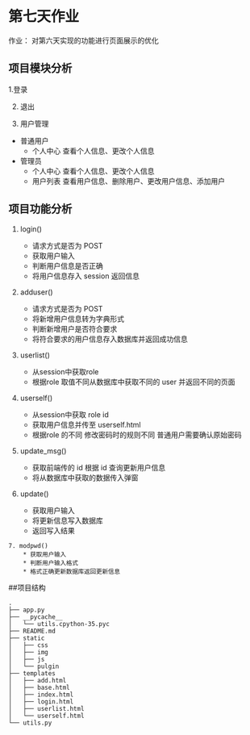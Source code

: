 # 第七天作业

作业：
    对第六天实现的功能进行页面展示的优化

## 项目模块分析

 1.登录

2. 退出

3. 用户管理
  - 普通用户
    * 个人中心
       查看个人信息、更改个人信息
  - 管理员
     * 个人中心
        查看个人信息、更改个人信息
     * 用户列表
       查看用户信息、删除用户、更改用户信息、添加用户

## 项目功能分析
1. login()
   * 请求方式是否为 POST
   * 获取用户输入
   * 判断用户信息是否正确
   * 将用户信息存入 session 返回信息

 2. adduser()
       * 请求方式是否为 POST
       * 将新增用户信息转为字典形式
       * 判断新增用户是否符合要求
       * 将符合要求的用户信息存入数据库并返回成功信息

 3. userlist()
       * 从session中获取role
       * 根据role 取值不同从数据库中获取不同的 user 并返回不同的页面

  4. userself()
        * 从session中获取 role id
        * 获取用户信息并传至 userself.html
        * 根据role 的不同 修改密码时的规则不同 普通用户需要确认原始密码

   5. update_msg()
        * 获取前端传的 id 根据 id 查询更新用户信息
        * 将从数据库中获取的数据传入弹窗

   6. update()
        * 获取用户输入
        * 将更新信息写入数据库
        * 返回写入结果

    7. modpwd()
        * 获取用户输入
        * 判断用户输入格式
        * 格式正确更新数据库返回更新信息

##项目结构
```
.
├── app.py
├── __pycache__
│   └── utils.cpython-35.pyc
├── README.md
├── static
│   ├── css
│   ├── img
│   ├── js
│   └── pulgin
├── templates
│   ├── add.html
│   ├── base.html
│   ├── index.html
│   ├── login.html
│   ├── userlist.html
│   └── userself.html
└── utils.py
```
